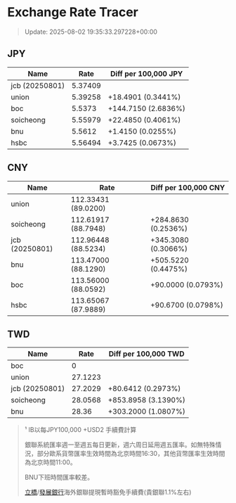 # Exchange Rate Tracer

> Update: 2025-08-02 19:35:33.297228+00:00

## JPY

| Name           |    Rate | Diff per 100,000 JPY   |
|----------------|---------|------------------------|
| jcb (20250801) | 5.37409 |                        |
| union          | 5.39258 | +18.4901 (0.3441%)     |
| boc            | 5.5373  | +144.7150 (2.6836%)    |
| soicheong      | 5.55979 | +22.4850 (0.4061%)     |
| bnu            | 5.5612  | +1.4150 (0.0255%)      |
| hsbc           | 5.56494 | +3.7425 (0.0673%)      |

## CNY

| Name           | Rate                | Diff per 100,000 CNY   |
|----------------|---------------------|------------------------|
| union          | 112.33431	(89.0200) |                        |
| soicheong      | 112.61917	(88.7948) | +284.8630 (0.2536%)    |
| jcb (20250801) | 112.96448	(88.5234) | +345.3080 (0.3066%)    |
| bnu            | 113.47000	(88.1290) | +505.5220 (0.4475%)    |
| boc            | 113.56000	(88.0592) | +90.0000 (0.0793%)     |
| hsbc           | 113.65067	(87.9889) | +90.6700 (0.0798%)     |

## TWD

| Name           |    Rate | Diff per 100,000 TWD   |
|----------------|---------|------------------------|
| boc            |  0      |                        |
| union          | 27.1223 |                        |
| jcb (20250801) | 27.2029 | +80.6412 (0.2973%)     |
| soicheong      | 28.0568 | +853.8958 (3.1390%)    |
| bnu            | 28.36   | +303.2000 (1.0807%)    |


> ¹ IB以每JPY100,000 +USD2 手續費計算
>
> 銀聯系統匯率週一至週五每日更新，週六周日延用週五匯率。如無特殊情況，部分歐系貨幣匯率生效時間為北京時間16:30，其他貨幣匯率生效時間為北京時間11:00。
>
> BNU下班時間匯率較差。
>
> [立橋](https://www.wlbank.com.mo/uploads/ueditor/file/20181211/1544536513900230.pdf)/[發展銀行](https://www.mdb.com.mo/Service_Charges_20230728.pdf)海外銀聯提現暫時豁免手續費(貴銀聯1.1%左右)

